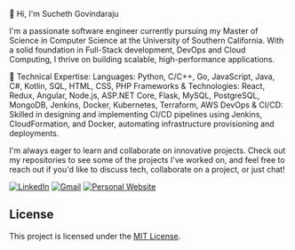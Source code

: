 👋 Hi, I'm Sucheth Govindaraju

I'm a passionate software engineer currently pursuing my Master of Science in Computer Science at the University of Southern California. With a solid foundation in Full-Stack development, DevOps and Cloud Computing, I thrive on building scalable, high-performance applications.

🔧 Technical Expertise:
Languages: Python, C/C++, Go, JavaScript, Java, C#, Kotlin, SQL, HTML, CSS, PHP
Frameworks & Technologies: React, Redux, Angular, Node.js, ASP.NET Core, Flask, MySQL, PostgreSQL, MongoDB, Jenkins, Docker, Kubernetes, Terraform, AWS
DevOps & CI/CD: Skilled in designing and implementing CI/CD pipelines using Jenkins, CloudFormation, and Docker, automating infrastructure provisioning and deployments.

I'm always eager to learn and collaborate on innovative projects. Check out my repositories to see some of the projects I've worked on, and feel free to reach out if you'd like to discuss tech, collaborate on a project, or just chat!

[![LinkedIn](https://img.shields.io/badge/LinkedIn-0077B5?style=for-the-badge&logo=linkedin&logoColor=white)](https://www.linkedin.com/in/suchethg/)
[![Gmail](https://img.shields.io/badge/Gmail-D14836?style=for-the-badge&logo=gmail&logoColor=white)](mailto:suchethgr@gmail.com)
[![Personal Website](https://img.shields.io/badge/Portfolio_Website-24292E?style=for-the-badge&logo=web&logoColor=white)](https://suchethg.github.io/portfolio_website/)

## License

This project is licensed under the [MIT License](LICENSE).
